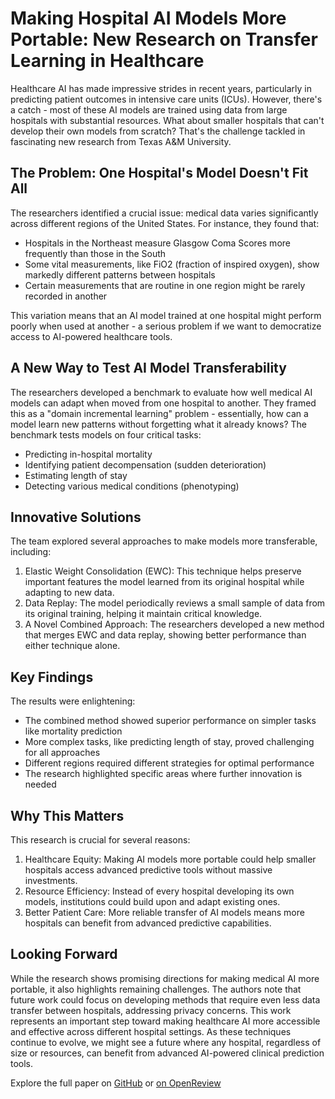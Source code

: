 # Making Hospital AI Models More Portable: New Research on Transfer Learning in Healthcare

Healthcare AI has made impressive strides in recent years, particularly in predicting patient outcomes in intensive care units (ICUs). However, there's a catch - most of these AI models are trained using data from large hospitals with substantial resources. What about smaller hospitals that can't develop their own models from scratch? That's the challenge tackled in fascinating new research from Texas A&M University.

## The Problem: One Hospital's Model Doesn't Fit All
The researchers identified a crucial issue: medical data varies significantly across different regions of the United States. For instance, they found that:

 - Hospitals in the Northeast measure Glasgow Coma Scores more frequently than those in the South
 - Some vital measurements, like FiO2 (fraction of inspired oxygen), show markedly different patterns between hospitals
 - Certain measurements that are routine in one region might be rarely recorded in another

This variation means that an AI model trained at one hospital might perform poorly when used at another - a serious problem if we want to democratize access to AI-powered healthcare tools.

## A New Way to Test AI Model Transferability
The researchers developed a benchmark to evaluate how well medical AI models can adapt when moved from one hospital to another. They framed this as a "domain incremental learning" problem - essentially, how can a model learn new patterns without forgetting what it already knows?
The benchmark tests models on four critical tasks:

 - Predicting in-hospital mortality
 - Identifying patient decompensation (sudden deterioration)
 - Estimating length of stay
 - Detecting various medical conditions (phenotyping)

## Innovative Solutions
The team explored several approaches to make models more transferable, including:

1. Elastic Weight Consolidation (EWC): This technique helps preserve important features the model learned from its original hospital while adapting to new data.
2. Data Replay: The model periodically reviews a small sample of data from its original training, helping it maintain critical knowledge.
3. A Novel Combined Approach: The researchers developed a new method that merges EWC and data replay, showing better performance than either technique alone.

## Key Findings
The results were enlightening:

 - The combined method showed superior performance on simpler tasks like mortality prediction
 - More complex tasks, like predicting length of stay, proved challenging for all approaches
 - Different regions required different strategies for optimal performance
 - The research highlighted specific areas where further innovation is needed

## Why This Matters
This research is crucial for several reasons:

1. Healthcare Equity: Making AI models more portable could help smaller hospitals access advanced predictive tools without massive investments.
2. Resource Efficiency: Instead of every hospital developing its own models, institutions could build upon and adapt existing ones.
3. Better Patient Care: More reliable transfer of AI models means more hospitals can benefit from advanced predictive capabilities.

## Looking Forward
While the research shows promising directions for making medical AI more portable, it also highlights remaining challenges. The authors note that future work could focus on developing methods that require even less data transfer between hospitals, addressing privacy concerns.
This work represents an important step toward making healthcare AI more accessible and effective across different hospital settings. As these techniques continue to evolve, we might see a future where any hospital, regardless of size or resources, can benefit from advanced AI-powered clinical prediction tools.

Explore the full paper on [GitHub](https://github.com/kingrc15/EHRTransferBenchmark) or [on OpenReview](https://openreview.net/pdf?id=QWhce2zqne)